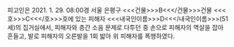 피고인은 2021. 1. 29. 08:00경 서울 은평구 <<<건물>>>B<<</건물>>>건물 <<<호>>>C<<</호>>>호에 있는 피해자 <<<내국인이름>>>D<<</내국인이름>>>(51세)의 집거실에서, 피해자와 층간 소음 문제로 다투던 중 손으로 피해자의 멱살을 잡아 흔들고, 발로 피해자의 오른발을 1회 밟아 위 피해자를 폭행하였다.